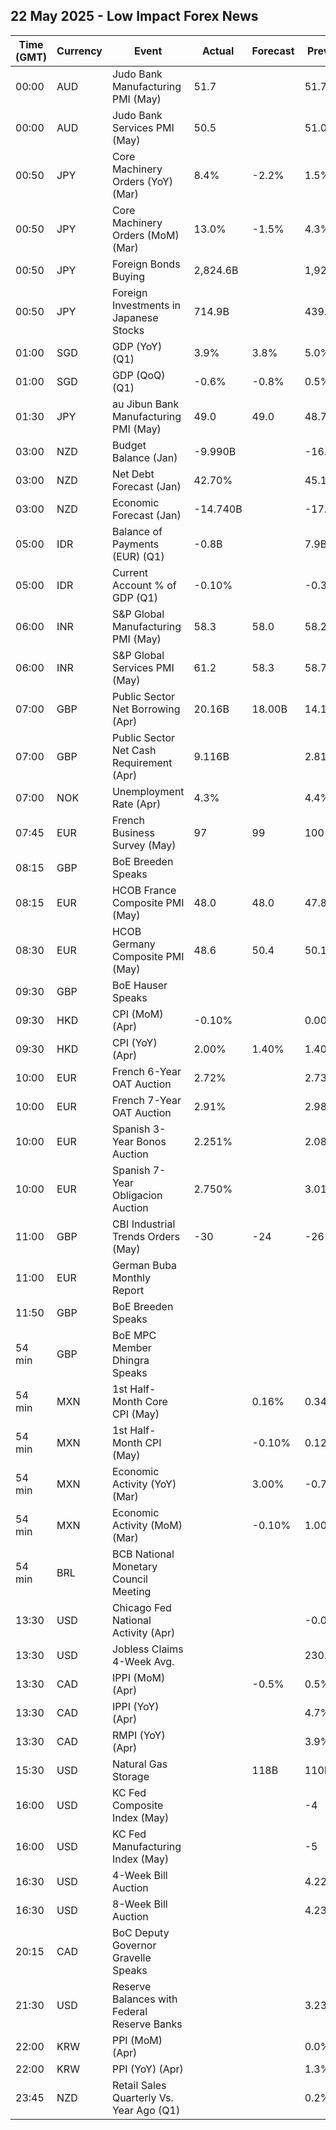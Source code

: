 ## 22 May 2025 - Low Impact Forex News

| Time (GMT) | Currency | Event | Actual | Forecast | Previous |
|------|----------|-------|--------|----------|----------|
| 00:00 | AUD | Judo Bank Manufacturing PMI (May) | 51.7 |  | 51.7 |
| 00:00 | AUD | Judo Bank Services PMI (May) | 50.5 |  | 51.0 |
| 00:50 | JPY | Core Machinery Orders (YoY) (Mar) | 8.4% | -2.2% | 1.5% |
| 00:50 | JPY | Core Machinery Orders (MoM) (Mar) | 13.0% | -1.5% | 4.3% |
| 00:50 | JPY | Foreign Bonds Buying | 2,824.6B |  | 1,928.7B |
| 00:50 | JPY | Foreign Investments in Japanese Stocks | 714.9B |  | 439.4B |
| 01:00 | SGD | GDP (YoY) (Q1) | 3.9% | 3.8% | 5.0% |
| 01:00 | SGD | GDP (QoQ) (Q1) | -0.6% | -0.8% | 0.5% |
| 01:30 | JPY | au Jibun Bank Manufacturing PMI (May) | 49.0 | 49.0 | 48.7 |
| 03:00 | NZD | Budget Balance (Jan) | -9.990B |  | -16.600B |
| 03:00 | NZD | Net Debt Forecast (Jan) | 42.70% |  | 45.10% |
| 03:00 | NZD | Economic Forecast (Jan) | -14.740B |  | -17.317B |
| 05:00 | IDR | Balance of Payments (EUR) (Q1) | -0.8B |  | 7.9B |
| 05:00 | IDR | Current Account % of GDP (Q1) | -0.10% |  | -0.30% |
| 06:00 | INR | S&P Global Manufacturing PMI (May) | 58.3 | 58.0 | 58.2 |
| 06:00 | INR | S&P Global Services PMI (May) | 61.2 | 58.3 | 58.7 |
| 07:00 | GBP | Public Sector Net Borrowing (Apr) | 20.16B | 18.00B | 14.14B |
| 07:00 | GBP | Public Sector Net Cash Requirement (Apr) | 9.116B |  | 2.819B |
| 07:00 | NOK | Unemployment Rate (Apr) | 4.3% |  | 4.4% |
| 07:45 | EUR | French Business Survey (May) | 97 | 99 | 100 |
| 08:15 | GBP | BoE Breeden Speaks |  |  |  |
| 08:15 | EUR | HCOB France Composite PMI (May) | 48.0 | 48.0 | 47.8 |
| 08:30 | EUR | HCOB Germany Composite PMI (May) | 48.6 | 50.4 | 50.1 |
| 09:30 | GBP | BoE Hauser Speaks |  |  |  |
| 09:30 | HKD | CPI (MoM) (Apr) | -0.10% |  | 0.00% |
| 09:30 | HKD | CPI (YoY) (Apr) | 2.00% | 1.40% | 1.40% |
| 10:00 | EUR | French 6-Year OAT Auction | 2.72% |  | 2.73% |
| 10:00 | EUR | French 7-Year OAT Auction | 2.91% |  | 2.98% |
| 10:00 | EUR | Spanish 3-Year Bonos Auction | 2.251% |  | 2.086% |
| 10:00 | EUR | Spanish 7-Year Obligacion Auction | 2.750% |  | 3.014% |
| 11:00 | GBP | CBI Industrial Trends Orders (May) | -30 | -24 | -26 |
| 11:00 | EUR | German Buba Monthly Report |  |  |  |
| 11:50 | GBP | BoE Breeden Speaks |  |  |  |
| 54 min | GBP | BoE MPC Member Dhingra Speaks |  |  |  |
| 54 min | MXN | 1st Half-Month Core CPI (May) |  | 0.16% | 0.34% |
| 54 min | MXN | 1st Half-Month CPI (May) |  | -0.10% | 0.12% |
| 54 min | MXN | Economic Activity (YoY) (Mar) |  | 3.00% | -0.70% |
| 54 min | MXN | Economic Activity (MoM) (Mar) |  | -0.10% | 1.00% |
| 54 min | BRL | BCB National Monetary Council Meeting |  |  |  |
| 13:30 | USD | Chicago Fed National Activity (Apr) |  |  | -0.03 |
| 13:30 | USD | Jobless Claims 4-Week Avg. |  |  | 230.50K |
| 13:30 | CAD | IPPI (MoM) (Apr) |  | -0.5% | 0.5% |
| 13:30 | CAD | IPPI (YoY) (Apr) |  |  | 4.7% |
| 13:30 | CAD | RMPI (YoY) (Apr) |  |  | 3.9% |
| 15:30 | USD | Natural Gas Storage |  | 118B | 110B |
| 16:00 | USD | KC Fed Composite Index (May) |  |  | -4 |
| 16:00 | USD | KC Fed Manufacturing Index (May) |  |  | -5 |
| 16:30 | USD | 4-Week Bill Auction |  |  | 4.220% |
| 16:30 | USD | 8-Week Bill Auction |  |  | 4.235% |
| 20:15 | CAD | BoC Deputy Governor Gravelle Speaks |  |  |  |
| 21:30 | USD | Reserve Balances with Federal Reserve Banks |  |  | 3.236T |
| 22:00 | KRW | PPI (MoM) (Apr) |  |  | 0.0% |
| 22:00 | KRW | PPI (YoY) (Apr) |  |  | 1.3% |
| 23:45 | NZD | Retail Sales Quarterly Vs. Year Ago (Q1) |  |  | 0.2% |
